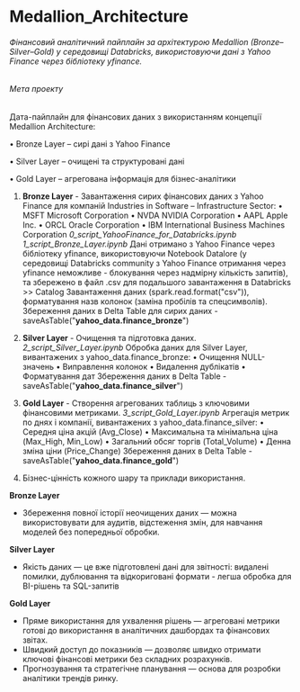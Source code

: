 # Medallion_Architecture

###### Фінансовий аналітичний пайплайн за архітектурою Medallion (Bronze–Silver–Gold) у середовищі Databricks, використовуючи дані з Yahoo Finance через бібліотеку yfinance.

###### Мета проекту
Дата-пайплайн для фінансових даних з використанням концепції Medallion Architecture:

•	Bronze Layer – сирі дані з Yahoo Finance

•	Silver Layer – очищені та структуровані дані

•	Gold Layer – агрегована інформація для бізнес-аналітики

1.	**Bronze Layer** - Завантаження сирих фінансових даних з Yahoo Finance для компаній Industries in Software – Infrastructure Sector:
•	MSFT Microsoft Corporation
•	NVDA NVIDIA Corporation
•	AAPL Apple Inc.
•	ORCL Oracle Corporation
•	IBM International Business Machines Corporation
_0_script_YahooFinance_for_Databricks.ipynb_
_1_script_Bronze_Layer.ipynb_
Дані отримано з Yahoo Finance через бібліотеку yfinance, використовуючи Notebook Datalore (у середовищі Databricks community з Yahoo Finance
отримання через yfinance неможливе - блокування через надмірну кількість запитів), та збережено в файл .csv для подальшого завантаження в
Databricks >> Catalog
Завантаження даних (spark.read.format("csv")), форматування назв колонок (заміна пробілів та спецсимволів).
Збереження даних в Delta Table для сирих даних - saveAsTable("**yahoo_data.finance_bronze**")

2.	**Silver Layer** - Очищення та підготовка даних.
_2_script_Silver_Layer.ipynb_
Обробка даних для Silver Layer, вивантажених з yahoo_data.finance_bronze:
•	Очищення NULL-значень
•	Виправлення колонок
•	Видалення дублікатів
•	Форматування дат
Збереження даних в Delta Table - saveAsTable("**yahoo_data.finance_silver**")

3.	**Gold Layer** - Створення агрегованих таблиць з ключовими фінансовими метриками.
_3_script_Gold_Layer.ipynb_ 
Агрегація метрик по днях і компанії, вивантажених з yahoo_data.finance_silver:
•	Середня ціна акцій (Avg_Close)
•	Максимальна та мінімальна ціна (Max_High, Min_Low)
•	Загальний обсяг торгів (Total_Volume)
•	Денна зміна ціни (Price_Change)
Збереження даних в Delta Table - saveAsTable("**yahoo_data.finance_gold**")
  
4. Бізнес-цінність кожного шару та приклади використання.

**Bronze Layer**
 - Збереження повної історії неочищених даних — можна використовувати для аудитів, відстеження змін, для навчання моделей без попередньої обробки.

**Silver Layer**
 - Якість даних — це вже підготовлені дані для звітності: видалені помилки, дублювання та відкориговані формати - легша обробка для BI-рішень та SQL-запитів

**Gold Layer**
 - Пряме використання для ухвалення рішень — агреговані метрики готові до використання в аналітичних дашбордах та фінансових звітах.
 - Швидкий доступ до показників — дозволяє швидко отримати ключові фінансові метрики без складних розрахунків.
 - Прогнозування та стратегічне планування — основа для розробки аналітики трендів ринку.
